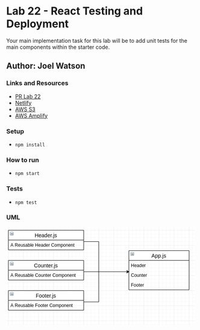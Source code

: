# Lab 22 - React Testing and Deployment

Your main implementation task for this lab will be to add unit tests for the main
components within the starter code.

## Author: Joel Watson

### Links and Resources

- [PR Lab 22](https://github.com/401-advanced-javascript-joel/lab-22/pull/2)
- [Netlify](https://wizardly-chandrasekhar-000733.netlify.app)
- [AWS S3](http://joelwatson-codefellows.s3-website-us-west-2.amazonaws.com)
- [AWS Amplify](https://master.d3hhrzahnvlegk.amplifyapp.com)

### Setup

- `npm install`

### How to run

- `npm start`

### Tests

- `npm test`

### UML

![UML](https://raw.githubusercontent.com/401-advanced-javascript-joel/lab-21/master/assets/lab-21.png)
